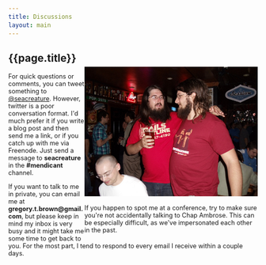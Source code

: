 ```yaml
---
title: Discussions
layout: main
---
```


<div style="width: 350px; float: right; margin-top: 45px">
<img src="/images/chap.jpg">

<p style="font-size: 0.9em">If you happen to spot me at a conference, try to make sure you're not accidentally talking to Chap Ambrose. This can be especially difficult, as we've impersonated each other in the past.</p>
</div>

<div style="width: 400; height: 425px;">
<h2>{{page.title}}</h2>

<div style="font-size: 0.9em;">
<p>For quick questions or comments, you can tweet something to <a
href="http://twitter.com/seacreature">@seacreature</a>.
However, twitter is a poor conversation format. I'd much prefer it if you
write a blog post and then send me a link, or if you catch up with me
via Freenode. Just send a message to <b>seacreature</b> in the
<b>#mendicant</b> channel.</p>

<p>If you want to talk to me in private, you can email me at
<b>gregory.t.brown@gmail.com</b>, but please keep in mind my inbox is very busy and
it might take me some time to get back to you. For the most part,
I tend to respond to every email I receive within a couple days.</p>

</div>

</div>
